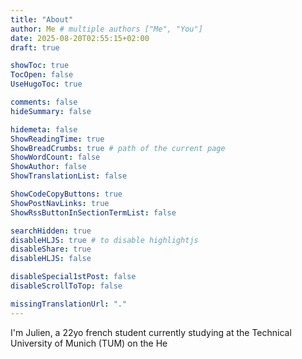 ```yaml
---
title: "About"
author: Me # multiple authors ["Me", "You"] 
date: 2025-08-20T02:55:15+02:00
draft: true

showToc: true
TocOpen: false
UseHugoToc: true

comments: false
hideSummary: false

hidemeta: false
ShowReadingTime: true
ShowBreadCrumbs: true # path of the current page
ShowWordCount: false
ShowAuthor: false
ShowTranslationList: false

ShowCodeCopyButtons: true
ShowPostNavLinks: true
ShowRssButtonInSectionTermList: false

searchHidden: true
disableHLJS: true # to disable highlightjs
disableShare: true
disableHLJS: false

disableSpecial1stPost: false
disableScrollToTop: false

missingTranslationUrl: "."
---
```


I'm Julien, a 22yo french student currently studying at the Technical University of Munich (TUM) on the He